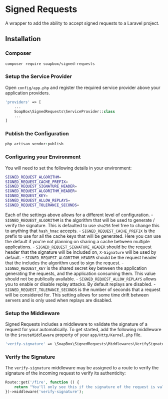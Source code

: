 # Signed Requests

A wrapper to add the ability to accept signed requests to a Laravel project.

## Installation

### Composer

```sh
composer require soapbox/signed-requests
```

### Setup the Service Provider

Open `config/app.php` and register the required service provider above your application providers.

```php
'providers' => [
    ...
    SoapBox\SignedRequests\ServiceProvider::class
    ...
]
```

### Publish the Configuration

```php
php artisan vendor:publish
```

### Configuring your Environment

You will need to set the following details in your environment:

```sh
SIGNED_REQUEST_ALGORITHM=
SIGNED_REQUEST_CACHE_PREFIX=
SIGNED_REQUEST_SIGNATURE_HEADER=
SIGNED_REQUEST_ALGORITHM_HEADER=
SIGNED_REQUEST_KEY=
SIGNED_REQUEST_ALLOW_REPLAYS=
SIGNED_REQUEST_TOLERANCE_SECONDS=
```

Each of the settings above allows for a different level of configuration.
    - `SIGNED_REQUEST_ALGORITHM` is the algorithm that will be used to generate / verify the signature. This is defaulted to use `sha256` feel free to change this to anything that `hash_hmac` accepts.
    - `SIGNED_REQUEST_CACHE_PREFIX` is the prefix to use for all the cache keys that will be generated. Here you can use the default if you're not planning on sharing a cache between multiple applications.
    - `SIGNED_REQUEST_SIGNATURE_HEADER` should be the request header that the signature will be included on, `X-Signature` will be used by default.
    - `SIGNED_REQUEST_ALGORITHM_HEADER` should be the request header that the includes the algorithm used to sign the request.
    - `SIGNED_REQUEST_KEY` is the shared secret key between the application generating the requests, and the application consuming them. This value should not be publically available.
    - `SIGNED_REQUEST_ALLOW_REPLAYS` allows you to enable or disable replay attacks. By default replays are disabled.
    - `SIGNED_REQUEST_TOLERANCE_SECONDS` is the number of seconds that a request will be considered for. This setting allows for some time drift between servers and is only used when replays are disabled.

### Setup the Middleware

Signed Requests includes a middleware to validate the signature of a request for your automatically. To get started, add the following middleware to the `$routeMiddleware` property of your `app/Http/Kernel.php` file.

```php
'verify-signature' => \SoapBox\SignedRequests\Middlewares\VerifySignature::class
```

### Verify the Signature

The `verify-signature` middleware may be assigned to a route to verify the signature of the incoming request to verify its authenticity:

```php
Route::get('/fire', function () {
    return "You'll only see this if the signature of the request is valid!";
})->middleware('verify-signature');
```
